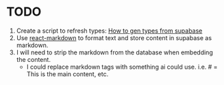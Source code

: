 # TODO

1. Create a script to refresh types: [How to gen types from supabase](https://supabase.com/docs/guides/api/rest/generating-types)
2. Use [react-markdown](https://www.npmjs.com/package/react-markdown) to format text and store content in supabase as markdown.
3. I will need to strip the markdown from the database when embedding the content.
   - I could replace markdown tags with something ai could use. i.e. # = This is the main content, etc.
